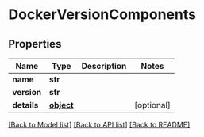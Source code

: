 # DockerVersionComponents

## Properties
Name | Type | Description | Notes
------------ | ------------- | ------------- | -------------
**name** | **str** |  | 
**version** | **str** |  | 
**details** | [**object**](.md) |  | [optional] 

[[Back to Model list]](../README.md#documentation-for-models) [[Back to API list]](../README.md#documentation-for-api-endpoints) [[Back to README]](../README.md)


